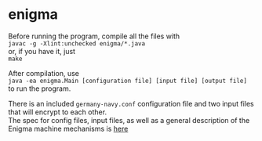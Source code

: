 # enigma

Before running the program, compile all the files with  
`javac -g -Xlint:unchecked enigma/*.java`  
or, if you have it, just  
`make`  

After compilation, use  
`java -ea enigma.Main [configuration file] [input file] [output file]`  
to run the program.

There is an included `germany-navy.conf` configuration file and two input files that will encrypt to each other.  
The spec for config files, input files, as well as a general description of the Enigma machine mechanisms is [here](https://inst.eecs.berkeley.edu/~cs61b/sp20/materials/proj/proj1/index.html)

